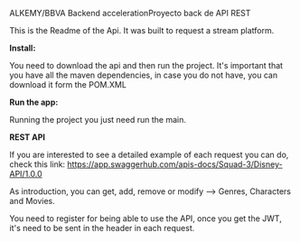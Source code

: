 ALKEMY/BBVA Backend accelerationProyecto back de API REST

This is the Readme of the Api. It was built to request a stream platform.

**Install:**

You need to download the api and then run the project. It's important that you have all the maven dependencies, in case you do not have, you can download it form the POM.XML

**Run the app:**

Running the project you just need run the main.

**REST API** 

If you are interested to see a detailed example of each request you can do, check this link: https://app.swaggerhub.com/apis-docs/Squad-3/Disney-API/1.0.0

As introduction, you can get, add, remove or modify --> Genres, Characters and Movies.

You need to register for being able to use the API, once you get the JWT, it's need to be sent in the header in each request.